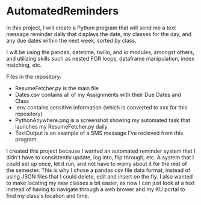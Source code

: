 # AutomatedReminders
In this project, I will create a Python program that will send me a text message reminder daily that displays the date, my classes for the day, and any due dates within
the next week, sorted by class.

I will be using the pandas, datetime, twilio, and io modules, amongst others, and utilizing skills such as nested FOR loops, dataframe manipulation, index matching, etc.

Files in the repository:
 - ResumeFetcher.py is the main file 
 - Dates.csv contains all of my Assignments with their Due Dates and Class 
 - .env contains sensitive information (which is converted to xxx for this repository) 
 - PythonAnywhere.png is a screenshot showing my automated task that launches my ResumeFetcher.py daily
 - TextOutput is an example of a SMS message I've recieved from this program



I created this project because I wanted an automated reminder system that I didn't have to consistently update, log into, flip through, etc. A system that I could set up once, 
let it run, and not have to worry about it for the rest of the semester. This is why I chose a pandas csv file data format, instead of using JSON files that I 
could delete, edit and insert on the fly. I also wanted to make locating my new classes a bit easier, as now I can just look at a text instead of having to navigate
through a web brower and my KU portal to find my class's location and time.

